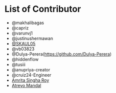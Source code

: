 ﻿# List of Contributor

- @makhalibagas
- @capriz
- @varunvj1
- @justinushermawan
- [@SKAUL05](https://github.com/SKAUL05)
- @vb03823
- @Dulya-Perera(https://github.com/Dulya-Perera)
- @hiddenflow
- @tusiii
- @anupriya-creator
- @cruiz24-Engineer
- [Amrita Singha Roy](https://github.com/uzumakinaruto96)
- [Atreyo Mandal](https://github.com/Atreyo69)
